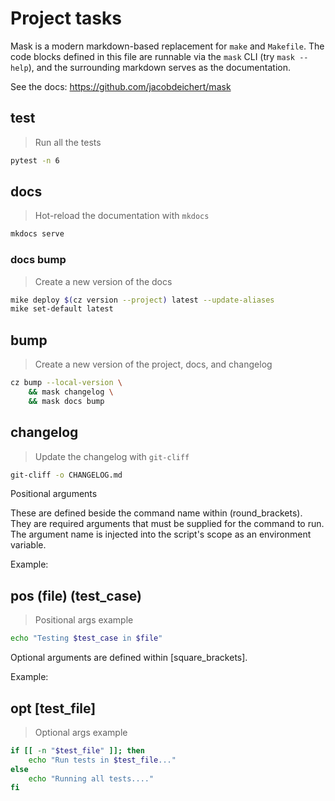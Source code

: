 # Project tasks
Mask is a modern markdown-based replacement for `make` and `Makefile`. The code blocks defined in this file are runnable via the `mask` CLI (try `mask --help`), and the surrounding markdown serves as the documentation.

See the docs: https://github.com/jacobdeichert/mask


<!-- A heading defines the command's name -->
## test

<!-- A blockquote defines the command's description -->
> Run all the tests

<!-- A code block defines the script to be executed -->
```sh
pytest -n 6
```

## docs

> Hot-reload the documentation with `mkdocs`

```sh
mkdocs serve 
```

### docs bump 

> Create a new version of the docs

```sh 
mike deploy $(cz version --project) latest --update-aliases
mike set-default latest
```

## bump

> Create a new version of the project, docs, and changelog 

```sh
cz bump --local-version \
    && mask changelog \
    && mask docs bump
```

## changelog 

> Update the changelog with `git-cliff`

```sh
git-cliff -o CHANGELOG.md
```

Positional arguments

These are defined beside the command name within (round_brackets). They are required arguments that must be supplied for the command to run. The argument name is injected into the script's scope as an environment variable.

Example:

## pos (file) (test_case)

> Positional args example

~~~bash
echo "Testing $test_case in $file"
~~~

Optional arguments are defined within [square_brackets].

Example:

## opt [test_file]

> Optional args example

~~~bash
if [[ -n "$test_file" ]]; then
    echo "Run tests in $test_file..."
else
    echo "Running all tests...."
fi
~~~